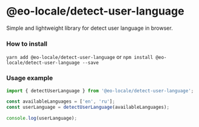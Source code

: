 # @eo-locale/detect-user-language

Simple and lightweight library for detect user language in browser.

### How to install

`yarn add @eo-locale/detect-user-language` or `npm install @eo-locale/detect-user-language --save`

### Usage example

```js
import { detectUserLanguage } from '@eo-locale/detect-user-language';

const availableLanguages = ['en', 'ru'];
const userLanguage = detectUserLanguage(availableLanguages);

console.log(userLanguage);
```
